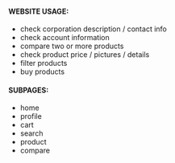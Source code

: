 #### WEBSITE USAGE:

- check corporation description / contact info
- check account information
- compare two or more products
- check product price / pictures / details
- filter products
- buy products

#### SUBPAGES:

- home
- profile
- cart
- search
- product
- compare
